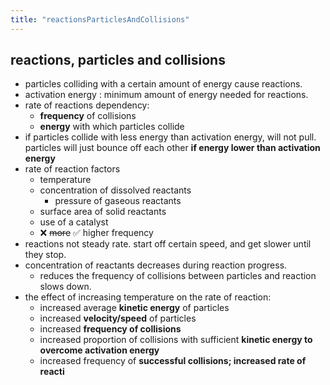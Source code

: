 ```yaml
---
title: "reactionsParticlesAndCollisions"
---
```


## reactions, particles and collisions
- particles colliding with a certain amount of energy cause reactions.
- activation energy : minimum amount of energy needed for reactions.
- rate of reactions dependency:
	- **frequency** of collisions
	- **energy** with which particles collide
- if particles collide with less energy than activation energy, will not pull. particles will just bounce off each other **if energy lower than activation energy**
- rate of reaction factors
	- temperature
	- concentration of dissolved reactants
		- pressure of gaseous reactants
	- surface area of solid reactants
	- use of a catalyst
	- ❌ ~~more~~ ✅ higher frequency
- reactions not steady rate. start off certain speed, and get slower until they stop.
- concentration of reactants decreases during reaction progress.
	- reduces the frequency of collisions between particles and reaction slows down.
- the effect of increasing temperature on the rate of reaction:
	- increased average **kinetic energy** of particles
	- increased **velocity/speed** of particles
	- increased **frequency of collisions**
	- increased proportion of collisions with sufficient **kinetic energy to overcome activation energy**
	- increased frequency of **successful collisions; increased rate of reacti**